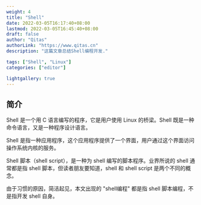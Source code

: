 ```yaml
---
weight: 4
title: "Shell"
date: 2022-03-05T16:17:40+08:00
lastmod: 2022-03-05T16:45:40+08:00
draft: false
author: "Qitas"
authorLink: "https://www.qitas.cn"
description: "这篇文章总结Shell编程开发."

tags: ["Shell", "Linux"]
categories: ["editor"]

lightgallery: true
---
```



## 简介

Shell 是一个用 C 语言编写的程序，它是用户使用 Linux 的桥梁。Shell 既是一种命令语言，又是一种程序设计语言。

Shell 是指一种应用程序，这个应用程序提供了一个界面，用户通过这个界面访问操作系统内核的服务。

Shell 脚本（shell script），是一种为 shell 编写的脚本程序。业界所说的 shell 通常都是指 shell 脚本，但读者朋友要知道，shell 和 shell script 是两个不同的概念。

由于习惯的原因，简洁起见，本文出现的 "shell编程" 都是指 shell 脚本编程，不是指开发 shell 自身。
